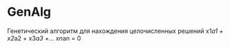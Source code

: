 # GenAlg
Генетический алгоритм для нахождения целочисленных решений x1*a1 + x2*a2 + x3*a3 +... xn*an = 0

